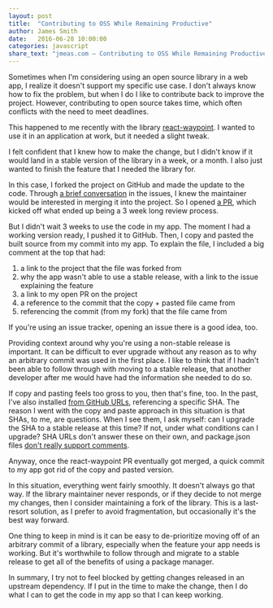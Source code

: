 ```yaml
---
layout: post
title:  "Contributing to OSS While Remaining Productive"
author: James Smith
date:   2016-06-28 10:00:00
categories: javascript
share_text: "jmeas.com – Contributing to OSS While Remaining Productive"
---
```


Sometimes when I'm considering using an open source library in a web app, I realize
it doesn't support my specific use case. I don't always know how to fix the
problem, but when I do I like to contribute back to improve the project. However, contributing
to open source takes time, which often conflicts with the need to meet deadlines.

This happened to me recently with the library
[react-waypoint](https://github.com/brigade/react-waypoint). I wanted to use it
in an application at work, but it needed a slight tweak.

I felt confident that I knew how to make the change, but I didn't know if it would
land in a stable version of the library in a week, or a month. I also just wanted to finish the feature that
I needed the library for.

In this case, I forked the project on GitHub and made the update to the code. Through [a
brief conversation](https://github.com/brigade/react-waypoint/issues/77) in the
issues, I knew the maintainer would be interested in
merging it into the project. So I opened
[a PR](https://github.com/brigade/react-waypoint/pull/94), which kicked off what
ended up being a 3 week long review process.

But I didn't wait 3 weeks to use the code in my app. The moment I had a working
version ready, I pushed it to GitHub. Then, I copy and pasted the built source from my commit into my app. To explain
the file, I included a big comment at the
top that had:

1. a link to the project that the file was forked from
2. why the app wasn't able to use a stable release, with a link to the issue explaining the feature
3. a link to my open PR on the project
4. a reference to the commit that the copy + pasted file came from
5. referencing the commit (from my fork) that the file came from

If you're using an issue tracker, opening an issue there is a good idea, too.

Providing context around why you're using a non-stable release is
important. It can be difficult to ever upgrade without any reason as to
why an arbitrary commit was used in the first place. I like to think that if I
hadn't been able to follow through with moving to a stable release, that another
developer after me would have had the information she needed to do so.

If copy and pasting feels too gross to you, then that's fine, too. In the past, I've also installed
[from GitHub URLs](https://docs.npmjs.com/files/package.json#git-urls-as-dependencies),
referencing a specific SHA.
The reason I went with the copy and paste approach in this situation is that SHAs, to me, are
questions. When I see them, I ask myself: can I upgrade the SHA to a stable
release at this time? If not, under what conditions can I upgrade? SHA URLs
don't answer these on their own, and package.json files [don't really support comments](http://stackoverflow.com/questions/14221579/how-do-i-add-comments-to-package-json-for-npm-install/14221781#14221781).

Anyway, once the react-waypoint PR eventually got merged, a quick commit to
my app got rid of the copy and pasted version.

In this situation, everything went fairly smoothly. It doesn't
always go that way. If the library maintainer never responds,
or if they decide to not merge my changes, then I consider maintaining
a fork of the library. This is a last-resort solution, as I prefer to avoid
fragmentation, but occasionally it's the best way forward.

One thing to keep in mind is it can be easy to de-prioritize moving off of an arbitrary
commit of a library, especially when the feature your app needs is working. But it's
worthwhile to follow through and migrate to a stable release to get all of the
benefits of using a package
manager.

In summary, I try not to feel blocked by getting changes released in an
upstream dependency. If I put in the time to make the change, then I do what I
can to get the code in my app so that I can keep working.
